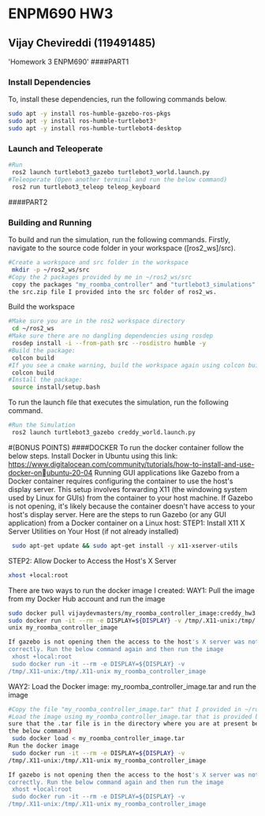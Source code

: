 # ENPM690 HW3
## Vijay Chevireddi (119491485)
 'Homework 3 ENPM690'
####PART1
### Install Dependencies
To, install these dependencies, run the following commands below.
```sh
sudo apt -y install ros-humble-gazebo-ros-pkgs
sudo apt -y install ros-humble-turtlebot3*
sudo apt -y install ros-humble-turtlebot4-desktop
```
### Launch and Teleoperate
```sh
#Run
 ros2 launch turtlebot3_gazebo turtlebot3_world.launch.py
#Teleoperate (Open another terminal and run the below command)
 ros2 run turtlebot3_teleop teleop_keyboard
```
####PART2
### Building and Running
To build and run the simulation, run the following commands.
Firstly, navigate to the source code folder in your workspace ([ros2_ws]/src).
```sh
#Create a workspace and src folder in the workspace
 mkdir -p ~/ros2_ws/src
#Copy the 2 packages provided by me in ~/ros2_ws/src
 copy the packages "my_roomba_controller" and "turtlebot3_simulations" present in 
the src.zip file I provided into the src folder of ros2_ws.
```
Build the workspace
```sh
#Make sure you are in the ros2 workspace directory
 cd ~/ros2_ws
#Make sure there are no dangling dependencies using rosdep
 rosdep install -i --from-path src --rosdistro humble -y
#Build the package:
 colcon build
#If you see a cmake warning, build the workspace again using colcon build
 colcon build
#Install the package:
 source install/setup.bash
```
To run the launch file that executes the simulation, run the following command.
```sh
#Run the Simulation
 ros2 launch turtlebot3_gazebo creddy_world.launch.py
```
#(BONUS POINTS)
####DOCKER
To run the docker container follow the below steps.
Install Docker in Ubuntu using this link: 
https://www.digitalocean.com/community/tutorials/how-to-install-and-use-docker-onubuntu-20-04
Running GUI applications like Gazebo from a Docker container requires configuring 
the container to use the host's display server. This setup involves forwarding X11 
(the windowing system used by Linux for GUIs) from the container to your host 
machine. If Gazebo is not opening, it's likely because the container doesn't have 
access to your host's display server. Here are the steps to run Gazebo (or any GUI 
application) from a Docker container on a Linux host:
STEP1: Install X11 X Server Utilities on Your Host (if not already installed)
```sh
 sudo apt-get update && sudo apt-get install -y x11-xserver-utils
```
STEP2: Allow Docker to Access the Host's X Server 
```sh
xhost +local:root
```
There are two ways to run the docker image I created:
WAY1: Pull the image from my Docker Hub account and run the image
```sh
sudo docker pull vijaydevmasters/my_roomba_controller_image:creddy_hw3
sudo docker run -it --rm -e DISPLAY=${DISPLAY} -v /tmp/.X11-unix:/tmp/.X11-
unix my_roomba_controller_image
```
```sh
If gazebo is not opening then the access to the host's X server was not setup 
correctly. Run the below command again and then run the image
 xhost +local:root
 sudo docker run -it --rm -e DISPLAY=${DISPLAY} -v 
/tmp/.X11-unix:/tmp/.X11-unix my_roomba_controller_image
```
WAY2: Load the Docker image: my_roomba_controller_image.tar and run the image
```sh
#Copy the file "my_roomba_controller_image.tar" that I provided in ~/ros2_ws
#Load the image using my_roomba_controller_image.tar that is provided by me(Make 
sure that the .tar file is in the directory where you are at present before running
the below command)
 sudo docker load < my_roomba_controller_image.tar
Run the docker image
 sudo docker run -it --rm -e DISPLAY=${DISPLAY} -v 
/tmp/.X11-unix:/tmp/.X11-unix my_roomba_controller_image
```
```sh
If gazebo is not opening then the access to the host's X server was not setup 
correctly. Run the below command again and then run the image
 xhost +local:root
 sudo docker run -it --rm -e DISPLAY=${DISPLAY} -v 
/tmp/.X11-unix:/tmp/.X11-unix my_roomba_controller_image
